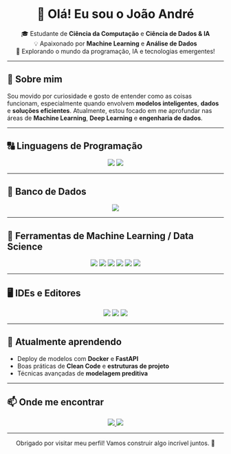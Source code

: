 <h1 align="center">👋 Olá! Eu sou o João André</h1>

<p align="center">
🎓 Estudante de <strong>Ciência da Computação</strong> e <strong>Ciência de Dados & IA</strong><br>
💡 Apaixonado por <strong>Machine Learning</strong> e <strong>Análise de Dados</strong><br>
🚀 Explorando o mundo da programação, IA e tecnologias emergentes!
</p>

---

## 🧠 Sobre mim
Sou movido por curiosidade e gosto de entender como as coisas funcionam, especialmente quando envolvem **modelos inteligentes**, **dados** e **soluções eficientes**. Atualmente, estou focado em me aprofundar nas áreas de **Machine Learning**, **Deep Learning** e **engenharia de dados**.

---

## 🔠 Linguagens de Programação
<div align="center">
  <img src="https://img.shields.io/badge/python-3670A0?style=for-the-badge&logo=python&logoColor=ffdd54"/>
  <img src="https://img.shields.io/badge/java-%23ED8B00.svg?style=for-the-badge&logo=openjdk&logoColor=white"/>
</div>

---

## 💾 Banco de Dados
<div align="center">
  <img src="https://img.shields.io/badge/mysql-4479A1.svg?style=for-the-badge&logo=mysql&logoColor=white"/>
</div>

---

## 🤖 Ferramentas de Machine Learning / Data Science
<div align="center">
  <img src="https://img.shields.io/badge/Matplotlib-%23ffffff.svg?style=for-the-badge&logo=Matplotlib&logoColor=black"/>
  <img src="https://img.shields.io/badge/mlflow-%23d9ead3.svg?style=for-the-badge&logo=numpy&logoColor=blue"/>
  <img src="https://img.shields.io/badge/numpy-%23013243.svg?style=for-the-badge&logo=numpy&logoColor=white"/>
  <img src="https://img.shields.io/badge/pandas-%23150458.svg?style=for-the-badge&logo=pandas&logoColor=white"/>
  <img src="https://img.shields.io/badge/PyTorch-%23EE4C2C.svg?style=for-the-badge&logo=PyTorch&logoColor=white"/>
  <img src="https://img.shields.io/badge/TensorFlow-%23FF6F00.svg?style=for-the-badge&logo=TensorFlow&logoColor=white"/>
</div>

---

## 🖥️ IDEs e Editores
<div align="center">
  <img src="https://img.shields.io/badge/jupyter-%23FA0F00.svg?style=for-the-badge&logo=jupyter&logoColor=white"/>
  <img src="https://img.shields.io/badge/Visual%20Studio%20Code-0078d7.svg?style=for-the-badge&logo=visual-studio-code&logoColor=white"/>
  <img src="https://img.shields.io/badge/pycharm-143?style=for-the-badge&logo=pycharm&logoColor=black&color=black&labelColor=green"/>
</div>

---

## 🌱 Atualmente aprendendo
- Deploy de modelos com **Docker** e **FastAPI**
- Boas práticas de **Clean Code** e **estruturas de projeto**
- Técnicas avançadas de **modelagem preditiva**

---

## 📫 Onde me encontrar
<p align="center">
  <a href="https://www.linkedin.com/in/joaoarnaud/" target="_blank">
    <img src="https://img.shields.io/badge/LinkedIn-%230077B5.svg?style=for-the-badge&logo=linkedin&logoColor=white"/>
  </a>
  <a href="mailto:joaoandrema@gmail.com">
    <img src="https://img.shields.io/badge/Email-%23D14836.svg?style=for-the-badge&logo=gmail&logoColor=white"/>
  </a>
</p>

---

<p align="center">
  Obrigado por visitar meu perfil! Vamos construir algo incrível juntos. 🚀
</p>
